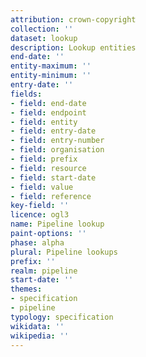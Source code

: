 ```yaml
---
attribution: crown-copyright
collection: ''
dataset: lookup
description: Lookup entities
end-date: ''
entity-maximum: ''
entity-minimum: ''
entry-date: ''
fields:
- field: end-date
- field: endpoint
- field: entity
- field: entry-date
- field: entry-number
- field: organisation
- field: prefix
- field: resource
- field: start-date
- field: value
- field: reference
key-field: ''
licence: ogl3
name: Pipeline lookup
paint-options: ''
phase: alpha
plural: Pipeline lookups
prefix: ''
realm: pipeline
start-date: ''
themes:
- specification
- pipeline
typology: specification
wikidata: ''
wikipedia: ''
---
```

